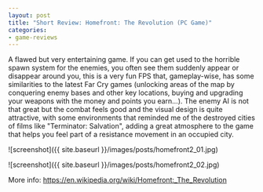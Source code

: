 ```yaml
---
layout: post
title: "Short Review: Homefront: The Revolution (PC Game)"
categories:
- game-reviews
---
```


<p>A flawed but very entertaining game. If you can get used to the horrible spawn system for the enemies, you often see them suddenly appear or disappear around you, this is a very fun FPS that, gameplay-wise, has some similarities to the latest Far Cry games (unlocking areas of the map by conquering enemy bases and other key locations, buying and upgrading your weapons with the money and points you earn...). The enemy AI is not that great but the combat feels good and the visual design is quite attractive, with some environments that reminded me of the destroyed cities of films like "Terminator: Salvation", adding a great atmosphere to the game that helps you feel part of a resistance movement in an occupied city.</p>


![screenshot]({{ site.baseurl }}/images/posts/homefront2_01.jpg)

![screenshot]({{ site.baseurl }}/images/posts/homefront2_02.jpg)


<p>More info: <a href="https://en.wikipedia.org/wiki/Homefront:_The_Revolution">https://en.wikipedia.org/wiki/Homefront:_The_Revolution</a><p>


